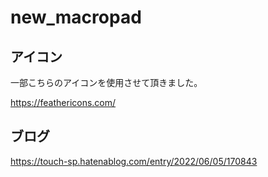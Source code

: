 # new_macropad


アイコン
--------
一部こちらのアイコンを使用させて頂きました。

https://feathericons.com/

ブログ
--------

https://touch-sp.hatenablog.com/entry/2022/06/05/170843
